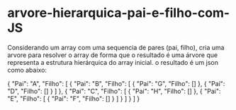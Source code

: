 # arvore-hierarquica-pai-e-filho-com-JS
Considerando um array com uma sequencia de pares (pai, filho), cria uma arvore para resolver o array de forma que o resultado é uma árvore que representa a estrutura hierárquica do array inicial.
o resultado é um json como abaixo:

{
	"Pai": "A",
	"Filho": [
		{
			"Pai": "B",
			"Filho": [
				{
					"Pai": "G",
					"Filho": []
				},
				{
					"Pai": "D",
					"Filho": []
				}
			]
		},
		{
			"Pai": "C",
			"Filho": [
				{
					"Pai": "H",
					"Filho": []
				},
				{
					"Pai": "E",
					"Filho": [
						{
							"Pai": "F",
							"Filho": []
						}
					]
				}
			]
		}
	]
}
